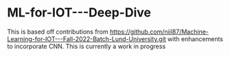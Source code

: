 # ML-for-IOT---Deep-Dive
This is based off contributions from https://github.com/niil87/Machine-Learning-for-IOT---Fall-2022-Batch-Lund-University.git with enhancements to incorporate CNN. This is currently a work in progress
